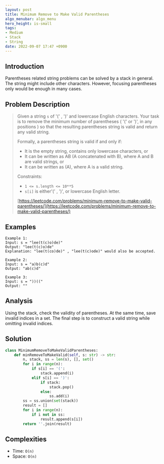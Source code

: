 ```yaml
---
layout: post
title: Minimum Remove to Make Valid Parentheses
algo_menubar: algo_menu
hero_height: is-small
tags:
- Medium
- Stack
- String
date: 2022-09-07 17:47 +0900
---
```

## Introduction
Parentheses related string problems can be solved by a stack in general.
The string might include other characters.
However, focusing parentheses only would be enough in many cases.

## Problem Description
> Given a string `s` of '(' , ')' and lowercase English characters.
> Your task is to remove the minimum number of parentheses ( '(' or ')', in any positions )
> so that the resulting parentheses string is valid and return any valid string.
>
> Formally, a parentheses string is valid if and only if:
> - It is the empty string, contains only lowercase characters, or
> - It can be written as AB (A concatenated with B), where A and B are valid strings, or
> - It can be written as (A), where A is a valid string.
>
> Constraints:
> - `1 <= s.length <= 10**5`
> - `s[i]` is either'(' , ')', or lowercase English letter.
> 
> [https://leetcode.com/problems/minimum-remove-to-make-valid-parentheses/](https://leetcode.com/problems/minimum-remove-to-make-valid-parentheses/)

## Examples
```
Example 1:
Input: s = "lee(t(c)o)de)"
Output: "lee(t(c)o)de"
Explanation: "lee(t(co)de)" , "lee(t(c)ode)" would also be accepted.
```

```
Example 2:
Input: s = "a)b(c)d"
Output: "ab(c)d"
```

```
Example 3:
Input: s = "))(("
Output: ""
```

## Analysis
Using the stack, check the validity of parentheses.
At the same time, save invalid indices in a set.
The final step is to construct a valid string while omitting invalid indices.

## Solution
```python
class MinimumRemoveToMakeValidParentheses:
    def minRemoveToMakeValid(self, s: str) -> str:
        n, stack, ss = len(s), [], set()
        for i in range(n):
            if s[i] == '(':
                stack.append(i)
            elif s[i] == ')':
                if stack:
                    stack.pop()
                else:
                    ss.add(i)
        ss = ss.union(set(stack))
        result = []
        for i in range(n):
            if i not in ss:
                result.append(s[i])
        return ''.join(result)
```

## Complexities
- Time: `O(n)`
- Space: `O(n)`
 
